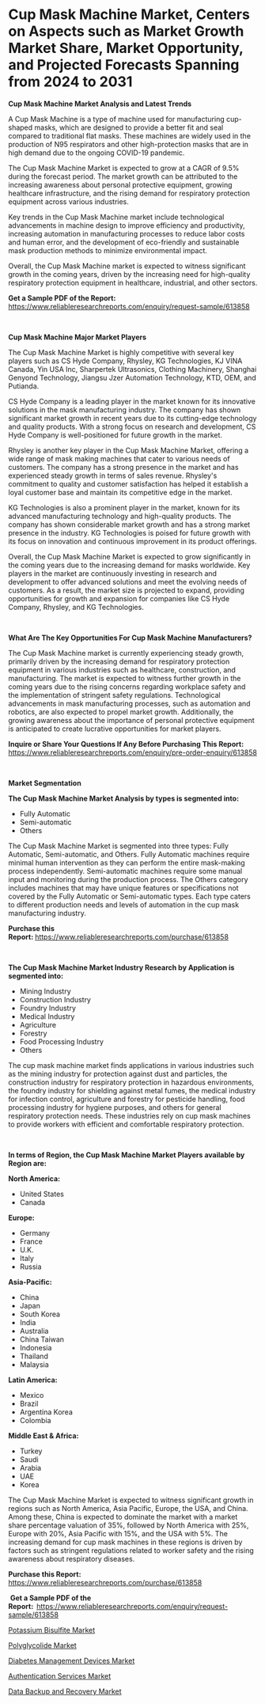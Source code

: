 <p><h1>Cup Mask Machine Market, Centers on Aspects such as Market Growth Market Share, Market Opportunity, and Projected Forecasts Spanning from 2024 to 2031</h1></p><p><strong>Cup Mask Machine Market Analysis and Latest Trends</strong></p>
<p><p>A Cup Mask Machine is a type of machine used for manufacturing cup-shaped masks, which are designed to provide a better fit and seal compared to traditional flat masks. These machines are widely used in the production of N95 respirators and other high-protection masks that are in high demand due to the ongoing COVID-19 pandemic.</p><p>The Cup Mask Machine Market is expected to grow at a CAGR of 9.5% during the forecast period. The market growth can be attributed to the increasing awareness about personal protective equipment, growing healthcare infrastructure, and the rising demand for respiratory protection equipment across various industries.</p><p>Key trends in the Cup Mask Machine market include technological advancements in machine design to improve efficiency and productivity, increasing automation in manufacturing processes to reduce labor costs and human error, and the development of eco-friendly and sustainable mask production methods to minimize environmental impact.</p><p>Overall, the Cup Mask Machine market is expected to witness significant growth in the coming years, driven by the increasing need for high-quality respiratory protection equipment in healthcare, industrial, and other sectors.</p></p>
<p><strong>Get a Sample PDF of the Report:&nbsp;</strong> <a href="https://www.reliableresearchreports.com/enquiry/request-sample/613858">https://www.reliableresearchreports.com/enquiry/request-sample/613858</a></p>
<p>&nbsp;</p>
<p><strong>Cup Mask Machine Major Market Players</strong></p>
<p><p>The Cup Mask Machine Market is highly competitive with several key players such as CS Hyde Company, Rhysley, KG Technologies, KJ VINA Canada, Yin USA Inc, Sharpertek Ultrasonics, Clothing Machinery, Shanghai Genyond Technology, Jiangsu Jzer Automation Technology, KTD, OEM, and Putianda. </p><p>CS Hyde Company is a leading player in the market known for its innovative solutions in the mask manufacturing industry. The company has shown significant market growth in recent years due to its cutting-edge technology and quality products. With a strong focus on research and development, CS Hyde Company is well-positioned for future growth in the market.</p><p>Rhysley is another key player in the Cup Mask Machine Market, offering a wide range of mask making machines that cater to various needs of customers. The company has a strong presence in the market and has experienced steady growth in terms of sales revenue. Rhysley's commitment to quality and customer satisfaction has helped it establish a loyal customer base and maintain its competitive edge in the market.</p><p>KG Technologies is also a prominent player in the market, known for its advanced manufacturing technology and high-quality products. The company has shown considerable market growth and has a strong market presence in the industry. KG Technologies is poised for future growth with its focus on innovation and continuous improvement in its product offerings.</p><p>Overall, the Cup Mask Machine Market is expected to grow significantly in the coming years due to the increasing demand for masks worldwide. Key players in the market are continuously investing in research and development to offer advanced solutions and meet the evolving needs of customers. As a result, the market size is projected to expand, providing opportunities for growth and expansion for companies like CS Hyde Company, Rhysley, and KG Technologies.</p></p>
<p>&nbsp;</p>
<p><strong>What Are The Key Opportunities For Cup Mask Machine Manufacturers?</strong></p>
<p><p>The Cup Mask Machine market is currently experiencing steady growth, primarily driven by the increasing demand for respiratory protection equipment in various industries such as healthcare, construction, and manufacturing. The market is expected to witness further growth in the coming years due to the rising concerns regarding workplace safety and the implementation of stringent safety regulations. Technological advancements in mask manufacturing processes, such as automation and robotics, are also expected to propel market growth. Additionally, the growing awareness about the importance of personal protective equipment is anticipated to create lucrative opportunities for market players.</p></p>
<p><strong>Inquire or Share Your Questions If Any Before Purchasing This Report:</strong> <a href="https://www.reliableresearchreports.com/enquiry/pre-order-enquiry/613858">https://www.reliableresearchreports.com/enquiry/pre-order-enquiry/613858</a></p>
<p>&nbsp;</p>
<p><strong>Market Segmentation</strong></p>
<p><strong>The Cup Mask Machine Market Analysis by types is segmented into:</strong></p>
<p><ul><li>Fully Automatic</li><li>Semi-automatic</li><li>Others</li></ul></p>
<p><p>The Cup Mask Machine Market is segmented into three types: Fully Automatic, Semi-automatic, and Others. Fully Automatic machines require minimal human intervention as they can perform the entire mask-making process independently. Semi-automatic machines require some manual input and monitoring during the production process. The Others category includes machines that may have unique features or specifications not covered by the Fully Automatic or Semi-automatic types. Each type caters to different production needs and levels of automation in the cup mask manufacturing industry.</p></p>
<p><strong>Purchase this Report:&nbsp;</strong><a href="https://www.reliableresearchreports.com/purchase/613858">https://www.reliableresearchreports.com/purchase/613858</a></p>
<p>&nbsp;</p>
<p><strong>The Cup Mask Machine Market Industry Research by Application is segmented into:</strong></p>
<p><ul><li>Mining Industry</li><li>Construction Industry</li><li>Foundry Industry</li><li>Medical Industry</li><li>Agriculture</li><li>Forestry</li><li>Food Processing Industry</li><li>Others</li></ul></p>
<p><p>The cup mask machine market finds applications in various industries such as the mining industry for protection against dust and particles, the construction industry for respiratory protection in hazardous environments, the foundry industry for shielding against metal fumes, the medical industry for infection control, agriculture and forestry for pesticide handling, food processing industry for hygiene purposes, and others for general respiratory protection needs. These industries rely on cup mask machines to provide workers with efficient and comfortable respiratory protection.</p></p>
<p>&nbsp;</p>
<p><strong>In terms of Region, the Cup Mask Machine Market Players available by Region are:</strong></p>
<p>
    <p> <strong> North America: </strong>
        <ul>
            <li>United States</li>
            <li>Canada</li>
        </ul>
        </p> 
    <p> <strong> Europe: </strong>
        <ul>
            <li>Germany</li>
            <li>France</li>
            <li>U.K.</li>
            <li>Italy</li>
            <li>Russia</li>
        </ul>
        </p> 
    <p> <strong> Asia-Pacific: </strong>
        <ul>
            <li>China</li>
            <li>Japan</li>
            <li>South Korea</li>
            <li>India</li>
            <li>Australia</li>
            <li>China Taiwan</li>
            <li>Indonesia</li>
            <li>Thailand</li>
            <li>Malaysia</li>
        </ul>
        </p> 
    <p> <strong> Latin America: </strong>
        <ul>
            <li>Mexico</li>
            <li>Brazil</li>
            <li>Argentina Korea</li>
            <li>Colombia</li>
        </ul>
        </p> 
    <p> <strong> Middle East & Africa: </strong>
        <ul>
            <li>Turkey</li>
            <li>Saudi</li>
            <li>Arabia</li>
            <li>UAE</li>
            <li>Korea</li>
        </ul>
    </p>
    </p>
<p><p>The Cup Mask Machine Market is expected to witness significant growth in regions such as North America, Asia Pacific, Europe, the USA, and China. Among these, China is expected to dominate the market with a market share percentage valuation of 35%, followed by North America with 25%, Europe with 20%, Asia Pacific with 15%, and the USA with 5%. The increasing demand for cup mask machines in these regions is driven by factors such as stringent regulations related to worker safety and the rising awareness about respiratory diseases.</p></p>
<p><strong>Purchase this Report: </strong><a href="https://www.reliableresearchreports.com/purchase/613858">https://www.reliableresearchreports.com/purchase/613858</a></p>
<p>&nbsp;<strong>Get a Sample PDF of the Report:&nbsp;&nbsp;</strong><a href="https://www.reliableresearchreports.com/enquiry/request-sample/613858">https://www.reliableresearchreports.com/enquiry/request-sample/613858</a></p>
<p><strong></strong></p>
<p><p><a href="https://github.com/markusgodoy/Market-Research-Report-List-2/blob/main/potassium-bisulfite-market.md">Potassium Bisulfite Market</a></p><p><a href="https://github.com/arionmp/Market-Research-Report-List-2/blob/main/polyglycolide-market.md">Polyglycolide Market</a></p><p><a href="https://medium.com/@entelabrahimi1961/diabetes-management-devices-market-analysis-and-sze-forecasted-for-period-from-2024-to-2031-77ddb7c8ddb7">Diabetes Management Devices Market</a></p><p><a href="https://medium.com/@lisasanchez1968/authentication-services-market-trends-forecast-and-competitive-analysis-to-2031-b4edc4acc965">Authentication Services Market</a></p><p><a href="https://medium.com/@lisasanchez1968/data-backup-and-recovery-market-analysis-its-cagr-market-segmentation-and-global-industry-7f42747c9bfb">Data Backup and Recovery Market</a></p></p>